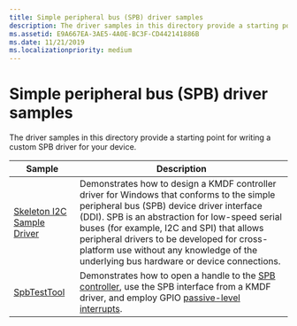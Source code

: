 ```yaml
---
title: Simple peripheral bus (SPB) driver samples
description: The driver samples in this directory provide a starting point for writing a custom SPB driver for your device.
ms.assetid: E9A667EA-3AE5-4A0E-BC3F-CD442141886B
ms.date: 11/21/2019
ms.localizationpriority: medium
---
```


# Simple peripheral bus (SPB) driver samples

The driver samples in this directory provide a starting point for writing a custom SPB driver for your device.

| Sample | Description |
| --- | --- |
| [Skeleton I2C Sample Driver](/samples/microsoft/windows-driver-samples/skeleton-i2c-sample-driver) | Demonstrates how to design a KMDF controller driver for Windows that conforms to the simple peripheral bus (SPB) device driver interface (DDI). SPB is an abstraction for low-speed serial buses (for example, I2C and SPI) that allows peripheral drivers to be developed for cross-platform use without any knowledge of the underlying bus hardware or device connections. |
| [SpbTestTool](/samples/microsoft/windows-driver-samples/spbtesttool) | Demonstrates how to open a handle to the [SPB controller](../spb/spb-controller-drivers.md), use the SPB interface from a KMDF driver, and employ GPIO [passive-level interrupts](../wdf/supporting-passive-level-interrupts.md). |